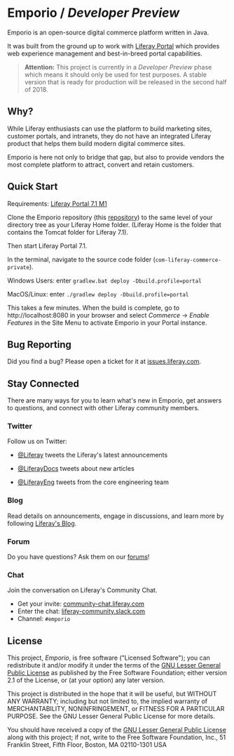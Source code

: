 # Emporio / *Developer Preview*

Emporio is an open-source digital commerce platform written in Java.

It was built from the ground up to work with [Liferay Portal](https://github.com/liferay/liferay-portal)
which provides web experience management and best-in-breed portal capabilities.

> **Attention:** This project is currently in a *Developer Preview* phase which
> means it should only be used for test purposes. A stable version that is ready
> for production will be released in the second half of 2018.

## Why?

While Liferay enthusiasts can use the platform to build marketing sites,
customer portals, and intranets, they do not have an integrated Liferay product
that helps them build modern digital commerce sites.

Emporio is here not only to bridge that gap, but also to provide vendors the
most complete platform to attract, convert and retain customers.

## Quick Start

Requirements: [Liferay Portal 7.1 M1](https://github.com/liferay/liferay-portal)

Clone the Emporio repository (this
[repository](https://github.com/liferay/com-liferay-commerce-private)) to the
same level of your directory tree as your Liferay Home folder. (Liferay Home is
the folder that contains the Tomcat folder for Liferay 7.1).

Then start Liferay Portal 7.1.

In the terminal, navigate to the source code folder
(`com-liferay-commerce-private`).

Windows Users: enter `gradlew.bat deploy -Dbuild.profile=portal`

MacOS/Linux: enter `./gradlew deploy -Dbuild.profile=portal`

This takes a few minutes. When the build is complete, go to
http://localhost:8080 in your browser and select *Commerce* &rarr; *Enable
Features* in the Site Menu to activate Emporio in your Portal instance.

## Bug Reporting

Did you find a bug? Please open a ticket for it at [issues.liferay.com](https://issues.liferay.com).

## Stay Connected

There are many ways for you to learn what's new in Emporio, get answers to
questions, and connect with other Liferay community members.

### Twitter

Follow us on Twitter:

- [@Liferay](http://twitter.com/Liferay) tweets the Liferay's latest
announcements

- [@LiferayDocs](http://twitter.com/Liferaydocs) tweets about new articles

- [@LiferayEng](http://twitter.com/Liferayeng) tweets from the core engineering
team

### Blog

Read details on announcements, engage in discussions, and learn more by
following [Liferay's Blog](http://www.liferay.com/community/blogs).

### Forum

Do you have questions? Ask them on our
[forums](http://www.liferay.com/community/forums)!

### Chat

Join the conversation on Liferay's Community Chat.

* Get your invite: [community-chat.liferay.com](https://community-chat.liferay.com)
* Enter the chat: [liferay-community.slack.com](https://liferay-community.slack.com)
* Channel: `#emporio`

## License

This project, *Emporio*, is free software ("Licensed Software"); you can
redistribute it and/or modify it under the terms of the [GNU Lesser General Public License](./LICENSE.txt)
as published by the Free Software Foundation; either version 2.1 of the License,
or (at your option) any later version.

This project is distributed in the hope that it will be useful, but WITHOUT ANY
WARRANTY; including but not limited to, the implied warranty of MERCHANTABILITY,
NONINFRINGEMENT, or FITNESS FOR A PARTICULAR PURPOSE. See the GNU Lesser General
Public License for more details.

You should have received a copy of the [GNU Lesser General Public License](./LICENSE.txt)
along with this project; if not, write to the Free Software Foundation, Inc., 51
Franklin Street, Fifth Floor, Boston, MA 02110-1301 USA